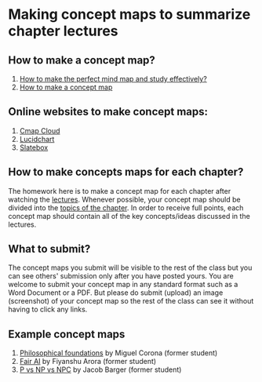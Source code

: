 # Making concept maps to summarize chapter lectures 

## How to make a concept map?
1. [How to make the perfect mind map and study effectively?](https://youtu.be/-Y1HJMuqAPY)
1. [How to make a concept map](https://youtu.be/8XGQGhli0I0)

## Online websites to make concept maps:
1. [Cmap Cloud](https://cmapcloud.ihmc.us/)
1. [Lucidchart](https://www.lucidchart.com/)
1. [Slatebox](https://slatebox.com/)

## How to make concepts maps for each chapter?
The homework here is to make a concept map for each chapter after watching the [lectures](./LECTURES.md). Whenever possible, your concept map should be divided into the [topics of the chapter](./LECTURES.md). In order to receive full points, each concept map should contain all of the key concepts/ideas discussed in the lectures.

## What to submit?
The concept maps you submit will be visible to the rest of the class but you can see others' submission only after you have posted yours. You are welcome to submit your concept map in any standard format such as a Word Document or a PDF. But please do submit (upload) an image (screenshot) of your concept map so the rest of the class can see it without having to click any links.

## Example concept maps
1. [Philosophical foundations](https://github.com/badriadhikari/Deep-Learning/blob/master/syllabus/concept_map_philosophical_foundations_by_miguel_corona.pdf)  by Miguel Corona (former student)
1. [Fair AI](https://github.com/badriadhikari/Deep-Learning/blob/master/syllabus/concept_map_fair_ai_fiyanshu_arora.jpeg) by Fiyanshu Arora (former student)
1. [P vs NP vs NPC](https://github.com/badriadhikari/Deep-Learning/blob/master/syllabus/p_vs_np_vs_npc_concept_map_jacob.pdf) by Jacob Barger (former student)
